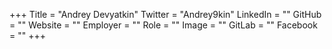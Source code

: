 +++
Title = "Andrey Devyatkin"
Twitter = "Andrey9kin"
LinkedIn = ""
GitHub = ""
Website = ""
Employer = ""
Role = ""
Image = ""
GitLab = ""
Facebook = ""
+++
